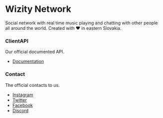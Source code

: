 # Wizity Network
Social network with real time music playing and chatting with other people all around the world. Created with ❤ in eastern Slovakia.

### ClientAPI
Our official documented API.
* [Documentation](https://github.com/Hellbyte/wizitynet/wiki/ClientAPI)

### Contact
The official contacts to us.
* [Instagram](https://instagram.com/wizitynet)
* [Twitter](https://twitter.com/wizitynet)
* [Facebook](https://facebook.com/wizitynet)
* [Discord](https://discordapp.com/invite/wizitynet)
